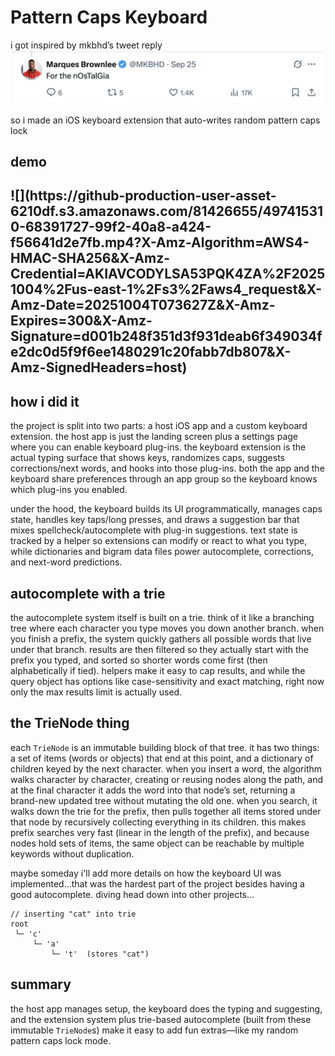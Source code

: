 <h1>Pattern Caps Keyboard</h1>

  i got inspired by mkbhd’s tweet reply ![tweet photo](/mkbhd_tweet.png)

<p>
  so i made an iOS keyboard extension that auto-writes random pattern caps lock 
</p>

<h2> demo <h2>
![](https://github-production-user-asset-6210df.s3.amazonaws.com/81426655/497415310-68391727-99f2-40a8-a424-f56641d2e7fb.mp4?X-Amz-Algorithm=AWS4-HMAC-SHA256&X-Amz-Credential=AKIAVCODYLSA53PQK4ZA%2F20251004%2Fus-east-1%2Fs3%2Faws4_request&X-Amz-Date=20251004T073627Z&X-Amz-Expires=300&X-Amz-Signature=d001b248f351d3f931deab6f349034fe2dc0d5f9f6ee1480291c20fabb7db807&X-Amz-SignedHeaders=host)
  
<h2>how i did it</h2>
<p>
the project is split into two parts: a host iOS app and a custom keyboard extension. 
the host app is just the landing screen plus a settings page where you can enable keyboard plug-ins. 
the keyboard extension is the actual typing surface that shows keys, randomizes caps, suggests corrections/next words, and hooks into those plug-ins. 
both the app and the keyboard share preferences through an app group so the keyboard knows which plug-ins you enabled.
</p>

<p>
under the hood, the keyboard builds its UI programmatically, manages caps state, handles key taps/long presses, and draws a suggestion bar that mixes spellcheck/autocomplete with plug-in suggestions. 
text state is tracked by a helper so extensions can modify or react to what you type, while dictionaries and bigram data files power autocomplete, corrections, and next-word predictions.
</p>

<h2>autocomplete with a trie</h2>

<p>
the autocomplete system itself is built on a trie. 
think of it like a branching tree where each character you type moves you down another branch. 
when you finish a prefix, the system quickly gathers all possible words that live under that branch. 
results are then filtered so they actually start with the prefix you typed, and sorted so shorter words come first (then alphabetically if tied). 
helpers make it easy to cap results, and while the query object has options like case-sensitivity and exact matching, right now only the max results limit is actually used.
</p>

<h2>the TrieNode thing</h2>

<p>
each <code>TrieNode</code> is an immutable building block of that tree. 
it has two things: a set of items (words or objects) that end at this point, and a dictionary of children keyed by the next character. 
when you insert a word, the algorithm walks character by character, creating or reusing nodes along the path, and at the final character it adds the word into that node’s set, returning a brand-new updated tree without mutating the old one. 
when you search, it walks down the trie for the prefix, then pulls together all items stored under that node by recursively collecting everything in its children. 
this makes prefix searches very fast (linear in the length of the prefix), and because nodes hold sets of items, the same object can be reachable by multiple keywords without duplication.
</p>

<p>maybe someday i'll add more details on how the keyboard UI was implemented...that was the hardest part of the project besides having a good autocomplete. diving head down into other projects...</p>

<pre><code>// inserting "cat" into trie
root
 └─ 'c'
     └─ 'a'
         └─ 't'  (stores "cat")
</code></pre>

<h2>summary</h2>

<p>
the host app manages setup, the keyboard does the typing and suggesting, and the extension system plus trie-based autocomplete (built from these immutable <code>TrieNode</code>s) make it easy to add fun extras—like my random pattern caps lock mode.
</p>

</div>
</body>
</html>
